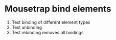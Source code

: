 Mousetrap bind elements
=======================

1. Test binding of different element types
2. Test unbinding
3. Test rebinding removes all bindings